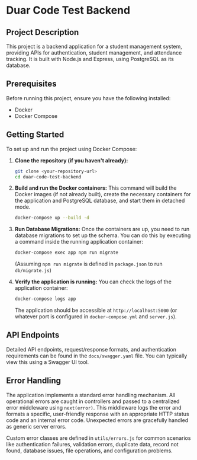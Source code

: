 # Duar Code Test Backend

## Project Description
This project is a backend application for a student management system, providing APIs for authentication, student management, and attendance tracking. It is built with Node.js and Express, using PostgreSQL as its database.

## Prerequisites
Before running this project, ensure you have the following installed:
- Docker
- Docker Compose

## Getting Started
To set up and run the project using Docker Compose:

1.  **Clone the repository (if you haven't already):**
    ```bash
    git clone <your-repository-url>
    cd duar-code-test-backend
    ```

2.  **Build and run the Docker containers:**
    This command will build the Docker images (if not already built), create the necessary containers for the application and PostgreSQL database, and start them in detached mode.
    ```bash
    docker-compose up --build -d
    ```

3.  **Run Database Migrations:**
    Once the containers are up, you need to run database migrations to set up the schema. You can do this by executing a command inside the running application container:
    ```bash
    docker-compose exec app npm run migrate
    ```
    (Assuming `npm run migrate` is defined in `package.json` to run `db/migrate.js`)

4.  **Verify the application is running:**
    You can check the logs of the application container:
    ```bash
    docker-compose logs app
    ```
    The application should be accessible at `http://localhost:5000` (or whatever port is configured in `docker-compose.yml` and `server.js`).

## API Endpoints
Detailed API endpoints, request/response formats, and authentication requirements can be found in the `docs/swagger.yaml` file. You can typically view this using a Swagger UI tool.

## Error Handling
The application implements a standard error handling mechanism. All operational errors are caught in controllers and passed to a centralized error middleware using `next(error)`. This middleware logs the error and formats a specific, user-friendly response with an appropriate HTTP status code and an internal error code. Unexpected errors are gracefully handled as generic server errors.

Custom error classes are defined in `utils/errors.js` for common scenarios like authentication failures, validation errors, duplicate data, record not found, database issues, file operations, and configuration problems.
